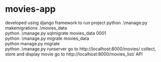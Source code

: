 # movies-app
developed using django framework 
to run project 
python .\manage.py makemigrations .\movies_data  
python .\manage.py sqlmigrate movies_data 0001  
python .\manage.py migrate movies_data   
python manage.py migrate   
python .\manage.py runserver 
go to http://localhost:8000/movies/ collect, store and display movie 
go to http://localhost:8000/movies_list/ API 
